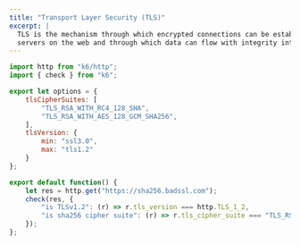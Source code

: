 ```yaml
---
title: "Transport Layer Security (TLS)"
excerpt: |
  TLS is the mechanism through which encrypted connections can be established between clients and
  servers on the web and through which data can flow with integrity intact.
---
```


<div class="code-group" data-props='{ "labels": ["tls-example.js"], "lineNumbers": [true] }'>

```js
import http from "k6/http";
import { check } from "k6";

export let options = {
    tlsCipherSuites: [
        "TLS_RSA_WITH_RC4_128_SHA",
        "TLS_RSA_WITH_AES_128_GCM_SHA256",
    ],
    tlsVersion: {
        min: "ssl3.0",
        max: "tls1.2"
    }
};

export default function() {
    let res = http.get("https://sha256.badssl.com");
    check(res, {
        "is TLSv1.2": (r) => r.tls_version === http.TLS_1_2,
        "is sha256 cipher suite": (r) => r.tls_cipher_suite === "TLS_RSA_WITH_AES_128_GCM_SHA256"
    });
};
```

</div>
